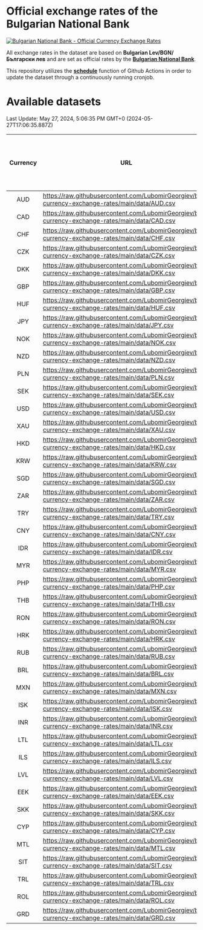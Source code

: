 # Official exchange rates of the Bulgarian National Bank

[![Bulgarian National Bank - Official Currency Exchange Rates](https://github.com/LubomirGeorgiev/bnb-currency-exchange-rates/actions/workflows/update-rates.yml/badge.svg?branch=main)](https://github.com/LubomirGeorgiev/bnb-currency-exchange-rates/actions/workflows/update-rates.yml)

All exchange rates in the dataset are based on **Bulgarian Lev/BGN/Български лев** and are set as official rates by the [**Bulgarian National Bank**](https://www.bnb.bg/Statistics/StExternalSector/StExchangeRates/StERForeignCurrencies/index.htm?toLang=_EN).

This repository utilizes the [**schedule**](https://docs.github.com/en/actions/reference/events-that-trigger-workflows) function of Github Actions in order to update the dataset through a continuously running cronjob.

# Available datasets

<!-- START LINKS (DO NOT EVER FU*ING DELETE THIS COMMENT FOR THE LOVE OF YOUR LIFE!!! IF YOU ARE CURIOS HOW IT WORKS, YOU CAN HAVE A LOOK AT ./src/updateReadme.ts) -->

Last Update: May 27, 2024, 5:06:35 PM GMT+0 (2024-05-27T17:06:35.887Z)

| Currency | URL                                                                                             | Number of records | Number of missing days that were filled in |
| :------: | ----------------------------------------------------------------------------------------------- | :---------------: | :----------------------------------------: |
|   AUD    | https://raw.githubusercontent.com/LubomirGeorgiev/bnb-currency-exchange-rates/main/data/AUD.csv |       8872        |                    2745                    |
|   CAD    | https://raw.githubusercontent.com/LubomirGeorgiev/bnb-currency-exchange-rates/main/data/CAD.csv |       8872        |                    2745                    |
|   CHF    | https://raw.githubusercontent.com/LubomirGeorgiev/bnb-currency-exchange-rates/main/data/CHF.csv |       8872        |                    2745                    |
|   CZK    | https://raw.githubusercontent.com/LubomirGeorgiev/bnb-currency-exchange-rates/main/data/CZK.csv |       8872        |                    2745                    |
|   DKK    | https://raw.githubusercontent.com/LubomirGeorgiev/bnb-currency-exchange-rates/main/data/DKK.csv |       8872        |                    2745                    |
|   GBP    | https://raw.githubusercontent.com/LubomirGeorgiev/bnb-currency-exchange-rates/main/data/GBP.csv |       8872        |                    2745                    |
|   HUF    | https://raw.githubusercontent.com/LubomirGeorgiev/bnb-currency-exchange-rates/main/data/HUF.csv |       8872        |                    2745                    |
|   JPY    | https://raw.githubusercontent.com/LubomirGeorgiev/bnb-currency-exchange-rates/main/data/JPY.csv |       8872        |                    2745                    |
|   NOK    | https://raw.githubusercontent.com/LubomirGeorgiev/bnb-currency-exchange-rates/main/data/NOK.csv |       8872        |                    2745                    |
|   NZD    | https://raw.githubusercontent.com/LubomirGeorgiev/bnb-currency-exchange-rates/main/data/NZD.csv |       8872        |                    2745                    |
|   PLN    | https://raw.githubusercontent.com/LubomirGeorgiev/bnb-currency-exchange-rates/main/data/PLN.csv |       8872        |                    2745                    |
|   SEK    | https://raw.githubusercontent.com/LubomirGeorgiev/bnb-currency-exchange-rates/main/data/SEK.csv |       8872        |                    2745                    |
|   USD    | https://raw.githubusercontent.com/LubomirGeorgiev/bnb-currency-exchange-rates/main/data/USD.csv |       8872        |                    2745                    |
|   XAU    | https://raw.githubusercontent.com/LubomirGeorgiev/bnb-currency-exchange-rates/main/data/XAU.csv |       8872        |                    2747                    |
|   HKD    | https://raw.githubusercontent.com/LubomirGeorgiev/bnb-currency-exchange-rates/main/data/HKD.csv |       8572        |                    2656                    |
|   KRW    | https://raw.githubusercontent.com/LubomirGeorgiev/bnb-currency-exchange-rates/main/data/KRW.csv |       8572        |                    2656                    |
|   SGD    | https://raw.githubusercontent.com/LubomirGeorgiev/bnb-currency-exchange-rates/main/data/SGD.csv |       8572        |                    2656                    |
|   ZAR    | https://raw.githubusercontent.com/LubomirGeorgiev/bnb-currency-exchange-rates/main/data/ZAR.csv |       8572        |                    2656                    |
|   TRY    | https://raw.githubusercontent.com/LubomirGeorgiev/bnb-currency-exchange-rates/main/data/TRY.csv |       7053        |                    2185                    |
|   CNY    | https://raw.githubusercontent.com/LubomirGeorgiev/bnb-currency-exchange-rates/main/data/CNY.csv |       6933        |                    2149                    |
|   IDR    | https://raw.githubusercontent.com/LubomirGeorgiev/bnb-currency-exchange-rates/main/data/IDR.csv |       6933        |                    2149                    |
|   MYR    | https://raw.githubusercontent.com/LubomirGeorgiev/bnb-currency-exchange-rates/main/data/MYR.csv |       6933        |                    2149                    |
|   PHP    | https://raw.githubusercontent.com/LubomirGeorgiev/bnb-currency-exchange-rates/main/data/PHP.csv |       6933        |                    2149                    |
|   THB    | https://raw.githubusercontent.com/LubomirGeorgiev/bnb-currency-exchange-rates/main/data/THB.csv |       6933        |                    2149                    |
|   RON    | https://raw.githubusercontent.com/LubomirGeorgiev/bnb-currency-exchange-rates/main/data/RON.csv |       6877        |                    2134                    |
|   HRK    | https://raw.githubusercontent.com/LubomirGeorgiev/bnb-currency-exchange-rates/main/data/HRK.csv |       6421        |                    1985                    |
|   RUB    | https://raw.githubusercontent.com/LubomirGeorgiev/bnb-currency-exchange-rates/main/data/RUB.csv |       6117        |                    1888                    |
|   BRL    | https://raw.githubusercontent.com/LubomirGeorgiev/bnb-currency-exchange-rates/main/data/BRL.csv |       5970        |                    1859                    |
|   MXN    | https://raw.githubusercontent.com/LubomirGeorgiev/bnb-currency-exchange-rates/main/data/MXN.csv |       5970        |                    1859                    |
|   ISK    | https://raw.githubusercontent.com/LubomirGeorgiev/bnb-currency-exchange-rates/main/data/ISK.csv |       5871        |                    1822                    |
|   INR    | https://raw.githubusercontent.com/LubomirGeorgiev/bnb-currency-exchange-rates/main/data/INR.csv |       5601        |                    1743                    |
|   LTL    | https://raw.githubusercontent.com/LubomirGeorgiev/bnb-currency-exchange-rates/main/data/LTL.csv |       5149        |                    1578                    |
|   ILS    | https://raw.githubusercontent.com/LubomirGeorgiev/bnb-currency-exchange-rates/main/data/ILS.csv |       4877        |                    1524                    |
|   LVL    | https://raw.githubusercontent.com/LubomirGeorgiev/bnb-currency-exchange-rates/main/data/LVL.csv |       4786        |                    1466                    |
|   EEK    | https://raw.githubusercontent.com/LubomirGeorgiev/bnb-currency-exchange-rates/main/data/EEK.csv |       3992        |                    1218                    |
|   SKK    | https://raw.githubusercontent.com/LubomirGeorgiev/bnb-currency-exchange-rates/main/data/SKK.csv |       2966        |                    908                     |
|   CYP    | https://raw.githubusercontent.com/LubomirGeorgiev/bnb-currency-exchange-rates/main/data/CYP.csv |       2898        |                    882                     |
|   MTL    | https://raw.githubusercontent.com/LubomirGeorgiev/bnb-currency-exchange-rates/main/data/MTL.csv |       2598        |                    793                     |
|   SIT    | https://raw.githubusercontent.com/LubomirGeorgiev/bnb-currency-exchange-rates/main/data/SIT.csv |       2539        |                    775                     |
|   TRL    | https://raw.githubusercontent.com/LubomirGeorgiev/bnb-currency-exchange-rates/main/data/TRL.csv |       1817        |                    558                     |
|   ROL    | https://raw.githubusercontent.com/LubomirGeorgiev/bnb-currency-exchange-rates/main/data/ROL.csv |       1695        |                    522                     |
|   GRD    | https://raw.githubusercontent.com/LubomirGeorgiev/bnb-currency-exchange-rates/main/data/GRD.csv |        359        |                    107                     |

<!-- END LINKS (DO NOT EVER FU*ING DELETE THIS COMMENT FOR THE LOVE OF YOUR LIFE!!! IF YOU ARE CURIOS HOW IT WORKS, YOU CAN HAVE A LOOK AT ./src/updateReadme.ts) -->
